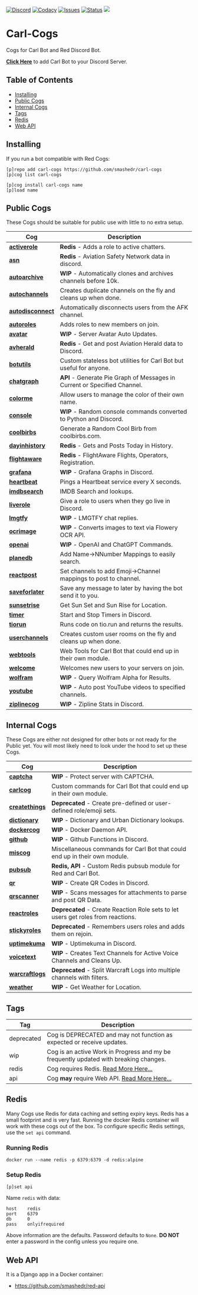 [![Discord](https://img.shields.io/discord/899171661457293343?style=plastic&label=Discord&logo=discord&logoColor=white&color=7289da)](https://discord.gg/wXy6m2X8wY)
[![Codacy](https://img.shields.io/codacy/grade/439cde1e5a5b4c649beca9b27ec108aa?style=plastic&label=Codacy&logo=codacy)](https://app.codacy.com/gh/smashedr/carl-cogs/dashboard)
[![Issues](https://img.shields.io/github/issues-raw/smashedr/carl-cogs?style=plastic&label=Issues&logo=github&logoColor=white)](https://github.com/smashedr/carl-cogs/issues)
[![Status](https://uptime-nj.hosted-domains.com/api/badge/26/status?upColor=4fc523&style=plastic)](https://uptime-nj.hosted-domains.com/status/carl)
[![](https://repository-images.githubusercontent.com/422749366/a8e0e86a-fcdf-42f4-a5f8-63946c0cd272)](https://discord.com/oauth2/authorize?client_id=204384021352808450&scope=bot+applications.commands&permissions=8)
# Carl-Cogs

Cogs for Carl Bot and Red Discord Bot.

**[Click Here](https://discord.com/oauth2/authorize?client_id=204384021352808450&scope=bot+applications.commands&permissions=8)**
to add Carl Bot to your Discord Server.

## Table of Contents

*   [Installing](#installing)
*   [Public Cogs](#public-cogs)
*   [Internal Cogs](#internal-cogs)
*   [Tags](#tags)
*   [Redis](#redis)
*   [Web API](#web-api)

## Installing

If you run a bot compatible with Red Cogs:

```text
[p]repo add carl-cogs https://github.com/smashedr/carl-cogs
[p]cog list carl-cogs

[p]cog install carl-cogs name
[p]load name
```

## Public Cogs

These Cogs should be suitable for public use with little to no extra setup.

| Cog | Description |
| --- | --- |
| **[activerole](activerole)** | **Redis** - Adds a role to active chatters. |
| **[asn](asn)** | **Redis** - Aviation Safety Network data in discord. |
| **[autoarchive](autoarchive)** | **WIP** - Automatically clones and archives channels before 10k. |
| **[autochannels](autochannels)** |  Creates duplicate channels on the fly and cleans up when done. |
| **[autodisconnect](autodisconnect)** |  Automatically disconnects users from the AFK channel. |
| **[autoroles](autoroles)** |  Adds roles to new members on join. |
| **[avatar](avatar)** | **WIP** - Server Avatar Auto Updates. |
| **[avherald](avherald)** | **Redis** - Get and post Aviation Herald data to Discord. |
| **[botutils](botutils)** |  Custom stateless bot utilities for Carl Bot but useful for anyone. |
| **[chatgraph](chatgraph)** | **API** - Generate Pie Graph of Messages in Current or Specified Channel. |
| **[colorme](colorme)** |  Allow users to manage the color of their own name. |
| **[console](console)** | **WIP** - Random console commands converted to Python and Discord. |
| **[coolbirbs](coolbirbs)** |  Generate a Random Cool Birb from coolbirbs.com. |
| **[dayinhistory](dayinhistory)** | **Redis** - Gets and Posts Today in History. |
| **[flightaware](flightaware)** | **Redis** - FlightAware Flights, Operators, Registration. |
| **[grafana](grafana)** | **WIP** - Grafana Graphs in Discord. |
| **[heartbeat](heartbeat)** |  Pings a Heartbeat service every X seconds. |
| **[imdbsearch](imdbsearch)** |  IMDB Search and lookups. |
| **[liverole](liverole)** |  Give a role to users when they go live in Discord. |
| **[lmgtfy](lmgtfy)** | **WIP** - LMGTFY chat replies. |
| **[ocrimage](ocrimage)** | **WIP** - Converts images to text via Flowery OCR API. |
| **[openai](openai)** | **WIP** - OpenAI and ChatGPT Commands. |
| **[planedb](planedb)** |  Add Name->NNumber Mappings to easily search. |
| **[reactpost](reactpost)** |  Set channels to add Emoji->Channel mappings to post to channel. |
| **[saveforlater](saveforlater)** |  Save any message to later by having the bot send it to you. |
| **[sunsetrise](sunsetrise)** |  Get Sun Set and Sun Rise for Location. |
| **[timer](timer)** |  Start and Stop Timers in Discord. |
| **[tiorun](tiorun)** |  Runs code on tio.run and returns the results. |
| **[userchannels](userchannels)** |  Creates custom user rooms on the fly and cleans up when done. |
| **[webtools](webtools)** |  Web Tools for Carl Bot that could end up in their own module. |
| **[welcome](welcome)** |  Welcomes new users to your servers on join. |
| **[wolfram](wolfram)** | **WIP** - Query Wolfram Alpha for Results. |
| **[youtube](youtube)** | **WIP** - Auto post YouTube videos to specified channels. |
| **[ziplinecog](ziplinecog)** | **WIP** - Zipline Stats in Discord. |

## Internal Cogs

These Cogs are either not designed for other bots or not ready for the Public yet.
You will most likely need to look under the hood to set up these Cogs.

| Cog | Description |
| --- | --- |
| **[captcha](captcha)** | **WIP** - Protect server with CAPTCHA. |
| **[carlcog](carlcog)** |  Custom commands for Carl Bot that could end up in their own module. |
| **[createthings](createthings)** | **Deprecated** - Create pre-defined or user-defined role/emoji sets. |
| **[dictionary](dictionary)** | **WIP** - Dictionary and Urban Dictionary lookups. |
| **[dockercog](dockercog)** | **WIP** - Docker Daemon API. |
| **[github](github)** | **WIP** - Github Functions in Discord. |
| **[miscog](miscog)** |  Miscellaneous commands for Carl Bot that could end up in their own module. |
| **[pubsub](pubsub)** | **Redis, API** - Custom Redis pubsub module for Red and Carl Bot. |
| **[qr](qr)** | **WIP** - Create QR Codes in Discord. |
| **[qrscanner](qrscanner)** | **WIP** - Scans messages for attachments to parse and post QR Data. |
| **[reactroles](reactroles)** | **Deprecated** - Create Reaction Role sets to let users get roles from reactions. |
| **[stickyroles](stickyroles)** | **Deprecated** - Remembers users roles and adds them on rejoin. |
| **[uptimekuma](uptimekuma)** | **WIP** - Uptimekuma in Discord. |
| **[voicetext](voicetext)** | **WIP** - Creates Text Channels for Active Voice Channels and Cleans Up. |
| **[warcraftlogs](warcraftlogs)** | **Deprecated** - Split Warcraft Logs into multiple channels with filters. |
| **[weather](weather)** | **WIP** - Get Weather for Location. |

## Tags

| Tag | Description |
|---|---|
| deprecated | Cog is DEPRECATED and may not function as expected or receive updates. |
| wip | Cog is an active Work in Progress and my be frequently updated with breaking changes. |
| redis | Cog requires Redis. [Read More Here...](#redis) |
| api | Cog **may** require Web API. [Read More Here...](#web-api) |

## Redis

Many Cogs use Redis for data caching and setting expiry keys.
Redis has a small footprint and is very fast.
Running the docker Redis container will work with these cogs out of the box.
To configure specific Redis settings, use the `set api` command.

### Running Redis

```text
docker run --name redis -p 6379:6379 -d redis:alpine
```

### Setup Redis

```text
[p]set api
```

Name `redis` with data:
```text
host    redis
port    6379
db      0
pass    onlyifrequired
```

Above information are the defaults. Password defaults to `None`.
**DO NOT** enter a password in the config unless you require one.

## Web API

It is a Django app in a Docker container:

*   https://github.com/smashedr/red-api
